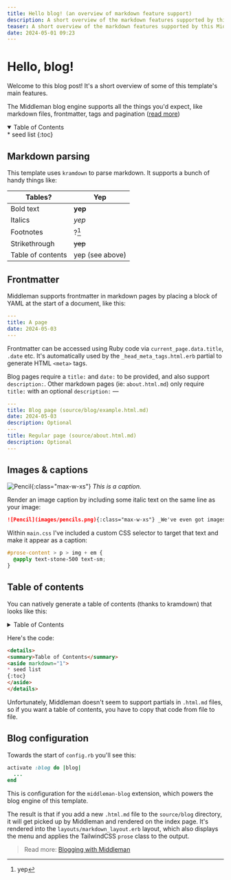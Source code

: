```yaml
---
title: Hello blog! (an overview of markdown feature support)
description: A short overview of the markdown features supported by this Middleman blog template, like markdown parsing, frontmatter, syntax-highlighted code blocks and more.
teaser: A short overview of the markdown features supported by this Middleman blog template, like markdown parsing, frontmatter, syntax-highlighted code blocks and more.
date: 2024-05-01 09:23
---
```


# Hello, blog!

Welcome to this blog post! It's a short overview of some of this template's main features.

The Middleman blog engine supports all the things you'd expect, like markdown files, frontmatter, tags and pagination ([read more](https://middlemanapp.com/basics/blogging/))

<details class='italic' open><summary>Table of Contents</summary><aside markdown="1">
* seed list
{:toc}
</aside></details>

## Markdown parsing

This template uses `kramdown` to parse markdown. It supports a bunch of handy things like:

| Tables?           | Yep             |
| ----------------- | --------------- |
| Bold text         | **yep**         |
| Italics           | _yep_           |
| Footnotes         | ?[^1]           |
| Strikethrough     | ~~yep~~         |
| Table of contents | yep (see above) |

## Frontmatter

Middleman supports frontmatter in markdown pages by placing a block of YAML at the start of a document, like this:

```yaml
---
title: A page
date: 2024-05-03
---
```

Frontmatter can be accessed using Ruby code via `current_page.data.title`, `.date` etc. It's automatically used by the `_head_meta_tags.html.erb` partial to generate HTML `<meta>` tags.

Blog pages require a `title:` and `date:` to be provided, and also support `description:`. Other markdown pages (ie: `about.html.md`) only require `title:` with an optional `description:` —

```yaml
---
title: Blog page (source/blog/example.html.md)
date: 2024-05-03
description: Optional
---
title: Regular page (source/about.html.md)
description: Optional
---
```

## Images & captions

![Pencil](images/pencils.png){:class="max-w-xs"} _This is a caption._

Render an image caption by including some italic text on the same line as your image:

```md
![Pencil](images/pencils.png){:class="max-w-xs"} _We've even got images & captions!_
```

Within `main.css` I've included a custom CSS selector to target that text and make it appear as a caption:

```scss
#prose-content > p > img + em {
  @apply text-stone-500 text-sm;
}
```

## Table of contents

You can natively generate a table of contents (thanks to kramdown) that looks like this:

<details>
<summary>Table of Contents</summary>
<aside markdown="1">
* seed list
{:toc}
</aside>
</details>

Here's the code:

```md
<details>
<summary>Table of Contents</summary>
<aside markdown="1">
* seed list
{:toc}
</aside>
</details>
```

Unfortunately, Middleman doesn't seem to support partials in `.html.md` files, so if you want a table of contents, you have to copy that code from file to file.

## Blog configuration

Towards the start of `config.rb` you'll see this:

```ruby
activate :blog do |blog|
  ...
end
```

This is configuration for the `middleman-blog` extension, which powers the blog engine of this template.

The result is that if you add a new `.html.md` file to the `source/blog` directory, it will get picked up by Middleman and rendered on the index page. It's rendered into the `layouts/markdown_layout.erb` layout, which also displays the menu and applies the TailwindCSS `prose` class to the output.

> Read more: [Blogging with Middleman](https://middlemanapp.com/basics/blogging/)

[^1]: yep
